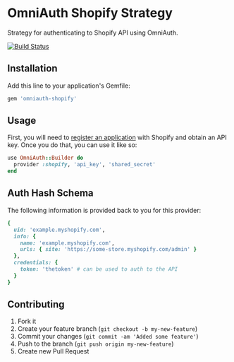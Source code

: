# OmniAuth Shopify Strategy

Strategy for authenticating to Shopify API using OmniAuth.

[![Build Status](https://secure.travis-ci.org/yevgenko/omniauth-shopify.png)](http://travis-ci.org/yevgenko/omniauth-shopify)

## Installation

Add this line to your application's Gemfile:

```ruby
gem 'omniauth-shopify'
```

## Usage

First, you will need to [register an application](http://www.shopify.com/partners/apps) with Shopify and obtain an API key. Once you do that, you can use it like so:

```ruby
use OmniAuth::Builder do
  provider :shopify, 'api_key', 'shared_secret'
end
```

## Auth Hash Schema

The following information is provided back to you for this provider:

```ruby
{
  uid: 'example.myshopify.com',
  info: {
    name: 'example.myshopify.com',
    urls: { site: 'https://some-store.myshopify.com/admin' }
  },
  credentials: {
    token: 'thetoken' # can be used to auth to the API
  }
}
```

## Contributing

1. Fork it
2. Create your feature branch (`git checkout -b my-new-feature`)
3. Commit your changes (`git commit -am 'Added some feature'`)
4. Push to the branch (`git push origin my-new-feature`)
5. Create new Pull Request
